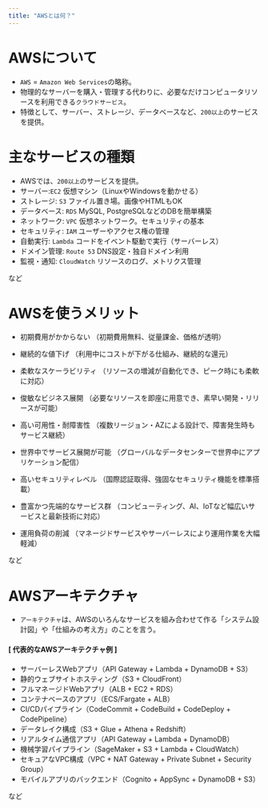```yaml
---
title: "AWSとは何？"
---
```


# AWSについて
- `AWS` = `Amazon Web Services`の略称。
- 物理的なサーバーを購入・管理する代わりに、必要なだけコンピュータリソースを利用できる`クラウドサービス`。
- 特徴として、サーバー、ストレージ、データベースなど、`200以上`のサービスを提供。

# 主なサービスの種類
- AWSでは、`200以上`のサービスを提供。
- サーバー:`EC2` 仮想マシン（LinuxやWindowsを動かせる）
- ストレージ:	`S3` ファイル置き場。画像やHTMLもOK
- データベース:	`RDS`	MySQL, PostgreSQLなどのDBを簡単構築
- ネットワーク:	`VPC`	仮想ネットワーク。セキュリティの基本
- セキュリティ:	`IAM`	ユーザーやアクセス権の管理
- 自動実行:	`Lambda` コードをイベント駆動で実行（サーバーレス）
- ドメイン管理: `Route 53` DNS設定・独自ドメイン利用
- 監視・通知: `CloudWatch` リソースのログ、メトリクス管理

など


# AWSを使うメリット
- 初期費用がかからない
（初期費用無料、従量課金、価格が透明）

- 継続的な値下げ
（利用中にコストが下がる仕組み、継続的な還元）

- 柔軟なスケーラビリティ
（リソースの増減が自動化でき、ピーク時にも柔軟に対応）

- 俊敏なビジネス展開
（必要なリソースを即座に用意でき、素早い開発・リリースが可能）

- 高い可用性・耐障害性
（複数リージョン・AZによる設計で、障害発生時もサービス継続）

- 世界中でサービス展開が可能
（グローバルなデータセンターで世界中にアプリケーション配信）

- 高いセキュリティレベル
（国際認証取得、強固なセキュリティ機能を標準搭載）

- 豊富かつ先端的なサービス群
（コンピューティング、AI、IoTなど幅広いサービスと最新技術に対応）

- 運用負荷の削減
（マネージドサービスやサーバーレスにより運用作業を大幅軽減）

など


# AWSアーキテクチャ
- `アーキテクチャ`は、AWSのいろんなサービスを組み合わせて作る「システム設計図」や「仕組みの考え方」のことを言う。

#### [ 代表的なAWSアーキテクチャ例 ]
- サーバーレスWebアプリ（API Gateway + Lambda + DynamoDB + S3）
- 静的ウェブサイトホスティング（S3 + CloudFront）
- フルマネージドWebアプリ（ALB + EC2 + RDS）
- コンテナベースのアプリ（ECS/Fargate + ALB）
- CI/CDパイプライン（CodeCommit + CodeBuild + CodeDeploy + CodePipeline）
- データレイク構成（S3 + Glue + Athena + Redshift）
- リアルタイム通信アプリ（API Gateway + Lambda + DynamoDB）
- 機械学習パイプライン（SageMaker + S3 + Lambda + CloudWatch）
- セキュアなVPC構成（VPC + NAT Gateway + Private Subnet + Security Group）
- モバイルアプリのバックエンド（Cognito + AppSync + DynamoDB + S3）

など